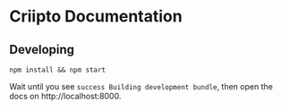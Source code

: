 # Criipto Documentation

## Developing

`npm install && npm start`

Wait until you see `success Building development bundle`, then open the docs on http://localhost:8000.